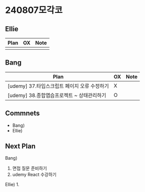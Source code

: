 # 240807모각코

## Ellie

| Plan                 | OX  | Note |
| -------------------- | --- | ---- |
|                      |     |      |

## Bang

| Plan                  | OX  | Note |
| --------------------- | --- | ---- |
| [udemy]  37.타입스크립트 페이지 오류 수정하기  |  X    |      |
| [udemy]  38.종합엽습프로젝트 ~ 상태관리하기  |  O    |      |

## Commnets

- Bang)
- Ellie)

## Next Plan

Bang)
1. 면접 질문 준비하기
2. udemy React 수강하기 

Ellie)
1. 

